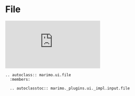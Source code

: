 # File

<iframe class="demo medium" src="https://components.marimo.io/?component=file" frameborder="no"></iframe>

```{eval-rst}
.. autoclass:: marimo.ui.file
  :members:

  .. autoclasstoc:: marimo._plugins.ui._impl.input.file
```
